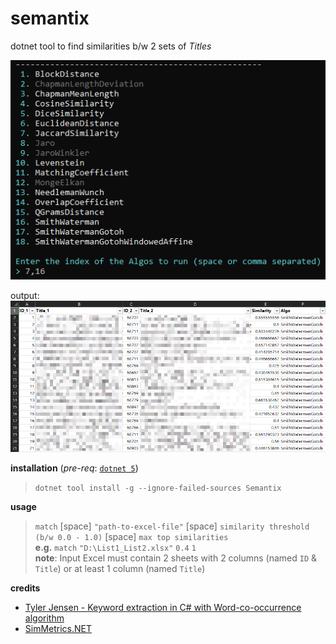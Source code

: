 # semantix
dotnet tool to find similarities b/w 2 sets of _Titles_

![Screenshot](https://github.com/vamsitp/Semantix/blob/master/Screenshot.png?raw=true)

output:
![Output_Screenshot](https://github.com/vamsitp/Semantix/blob/master/Output_Screenshot.png?raw=true)

**installation** (_pre-req_: [`dotnet 5`](https://dotnet.microsoft.com/download/dotnet/5.0))
> `dotnet tool install -g --ignore-failed-sources Semantix`   

**usage**
> `match` [space] `"path-to-excel-file"` [space] `similarity threshold (b/w 0.0 - 1.0)` [space] `max top similarities`   
> **e.g.** `match` `"D:\List1_List2.xlsx"` `0.4` `1`   
> **note**: Input Excel must contain 2 sheets with 2 columns (named `ID` & `Title`) or at least 1 column (named `Title`) 

**credits**
- [Tyler Jensen - Keyword extraction in C# with Word-co-occurrence algorithm](https://www.tsjensen.com/blog/post/2010/03/14/Keyword+Extraction+In+C+With+Word+Cooccurrence+Algorithm)
- [SimMetrics.NET](https://github.com/StefH/SimMetrics.Net/#simmetricsnet)